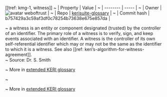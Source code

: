 [[tref: kmg-1, witness]]
~ | Property | Value |
~ | -------- | ----- |
~ | Owner | ![avatar](https://avatars.githubusercontent.com/u/82824804?v=4) weboftrust |
~ | Repo | [kerisuite-glossary](https://github.com/weboftrust/kerisuite-glossary) |
~ | Commit hash | b757429a3c59af3df0c78254b73638e675e857da |

~ a witness is an entity or component designated (trusted) by the controller of an identifier. The primary role of a witness is to verify, sign, and keep events associated with an identifier. A witness is the controller of its own self-referential identifier which may or may not be the same as the identifier to which it is a witness. See also [[ref: keri’s-algorithm-for-witness-agreement]].  
~ Source: Dr. S. Smith

~ More in <a href="https://weboftrust.github.io/WOT-terms/docs/glossary/witness">extended KERI glossary</a>

~ <span style="display: none;">End of included external content. Add your optional custom content below.</span>

~ More in <a href="https://weboftrust.github.io/WOT-terms/docs/glossary/witness">extended KERI glossary</a>
